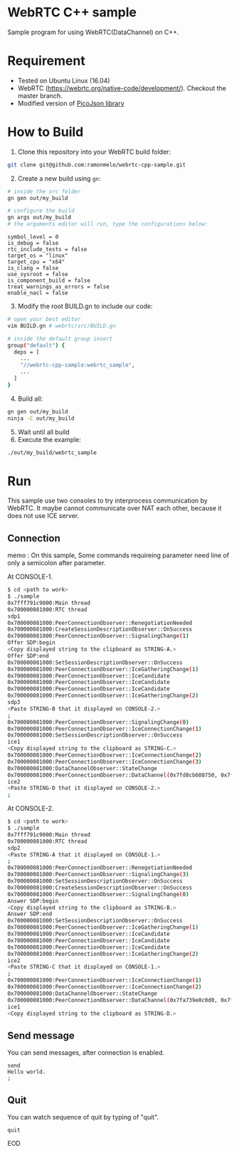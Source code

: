# WebRTC C++ sample

Sample program for using WebRTC(DataChannel) on C++.

# Requirement

* Tested on Ubuntu Linux (16.04)
* WebRTC (https://webrtc.org/native-code/development/). Checkout the master branch.
* Modified version of [PicoJson library](https://github.com/kazuho/picojson/tree/25fc213cca61ea22b3c2e4db8def9927562ba5f7)

# How to Build

1. Clone this repository into your WebRTC build folder:
```bash
git clone git@github.com:ramonmelo/webrtc-cpp-sample.git
```
2. Create a new build using ```gn```:
```bash
# inside the src folder
gn gen out/my_build

# configure the build
gn args out/my_build
# the arguments editor will run, type the configurations below:
```
```
symbol_level = 0
is_debug = false
rtc_include_tests = false
target_os = "linux"
target_cpu = "x64"
is_clang = false
use_sysroot = false
is_component_build = false
treat_warnings_as_errors = false 
enable_nacl = false
```

3. Modify the root BUILD.gn to include our code:
```bash
# open your best editor
vim BUILD.gn # webrtc/src/BUILD.gn

# inside the default group insert
group("default") {
  deps = [
    ...
    "//webrtc-cpp-sample:webrtc_sample",
    ...
  ]
}
```
4. Build all:
```bash
gn gen out/my_build
ninja -C out/my_build
```
5. Wait until all build
6. Execute the example:
```bash
./out/my_build/webrtc_sample
```

# Run

This sample use two consoles to try interprocess communication by WebRTC.
It maybe cannot communicate over NAT each other, because it does not use ICE server.

## Connection

memo : On this sample, Some commands requireing parameter need line of only a semicolon after parameter.

At CONSOLE-1.

```sh
$ cd <path to work>
$ ./sample
0x7fff791c9000:Main thread
0x700000081000:RTC thread
sdp1
0x700000081000:PeerConnectionObserver::RenegotiationNeeded
0x700000081000:CreateSessionDescriptionObserver::OnSuccess
0x700000081000:PeerConnectionObserver::SignalingChange(1)
Offer SDP:begin
<Copy displayed string to the clipboard as STRING-A.>
Offer SDP:end
0x700000081000:SetSessionDescriptionObserver::OnSuccess
0x700000081000:PeerConnectionObserver::IceGatheringChange(1)
0x700000081000:PeerConnectionObserver::IceCandidate
0x700000081000:PeerConnectionObserver::IceCandidate
0x700000081000:PeerConnectionObserver::IceCandidate
0x700000081000:PeerConnectionObserver::IceGatheringChange(2)
sdp3
<Paste STRING-B that it displayed on CONSOLE-2.>
;
0x700000081000:PeerConnectionObserver::SignalingChange(0)
0x700000081000:PeerConnectionObserver::IceConnectionChange(1)
0x700000081000:SetSessionDescriptionObserver::OnSuccess
ice1
<Copy displayed string to the clipboard as STRING-C.>
0x700000081000:PeerConnectionObserver::IceConnectionChange(2)
0x700000081000:PeerConnectionObserver::IceConnectionChange(3)
0x700000081000:DataChannelObserver::StateChange
0x700000081000:PeerConnectionObserver::DataChannel(0x7fd8cb608750, 0x7fd8cb71bef0)
ice2
<Paste STRING-D that it displayed on CONSOLE-2.>
;
```

At CONSOLE-2.

```sh
$ cd <path to work>
$ ./sample
0x7fff791c9000:Main thread
0x700000081000:RTC thread
sdp2
<Paste STRING-A that it displayed on CONSOLE-1.>
;
0x700000081000:PeerConnectionObserver::RenegotiationNeeded
0x700000081000:PeerConnectionObserver::SignalingChange(3)
0x700000081000:SetSessionDescriptionObserver::OnSuccess
0x700000081000:CreateSessionDescriptionObserver::OnSuccess
0x700000081000:PeerConnectionObserver::SignalingChange(0)
Answer SDP:begin
<Copy displayed string to the clipboard as STRING-B.>
Answer SDP:end
0x700000081000:SetSessionDescriptionObserver::OnSuccess
0x700000081000:PeerConnectionObserver::IceGatheringChange(1)
0x700000081000:PeerConnectionObserver::IceCandidate
0x700000081000:PeerConnectionObserver::IceCandidate
0x700000081000:PeerConnectionObserver::IceCandidate
0x700000081000:PeerConnectionObserver::IceGatheringChange(2)
ice2
<Paste STRING-C that it displayed on CONSOLE-1.>
;
0x700000081000:PeerConnectionObserver::IceConnectionChange(1)
0x700000081000:PeerConnectionObserver::IceConnectionChange(2)
0x700000081000:DataChannelObserver::StateChange
0x700000081000:PeerConnectionObserver::DataChannel(0x7fa739e0c0d0, 0x7fa739e08b80)
ice1
<Copy displayed string to the clipboard as STRING-D.>
```

## Send message

You can send messages, after connection is enabled.

```
send
Hello world.
;
```

## Quit

You can watch sequence of quit by typing of "quit".

```
quit
```

EOD
